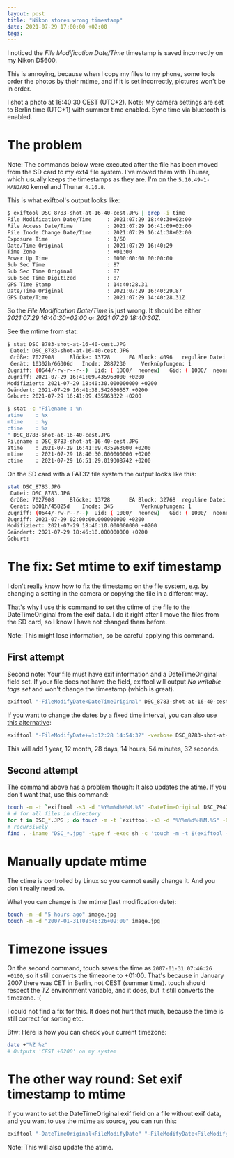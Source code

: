 ```yaml
---
layout: post
title: "Nikon stores wrong timestamp"
date: 2021-07-29 17:00:00 +02:00
tags:
---
```


I noticed the *File Modification Date/Time* timestamp is saved incorrectly
on my Nikon D5600.

This is annoying, because when I copy my files to my phone, some tools order the
photos by their mtime, and if it is set incorrectly, pictures won't be in order.

I shot a photo at 16:40:30 CEST (UTC+2).
Note: My camera settings are set to Berlin time (UTC+1) with summer time enabled.
Sync time via bluetooth is enabled.

# The problem

Note: The commands below were executed after the file has been moved from the SD card to my ext4 file system.
I've moved them with Thunar, which usually keeps the timestamps as they are.
I'm on the `5.10.49-1-MANJARO` kernel and Thunar `4.16.8`.

This is what exiftool's output looks like:

```bash
$ exiftool DSC_8783-shot-at-16-40-cest.JPG | grep -i time
File Modification Date/Time     : 2021:07:29 18:40:30+02:00
File Access Date/Time           : 2021:07:29 16:41:09+02:00
File Inode Change Date/Time     : 2021:07:29 16:41:38+02:00
Exposure Time                   : 1/60
Date/Time Original              : 2021:07:29 16:40:29
Time Zone                       : +01:00
Power Up Time                   : 0000:00:00 00:00:00
Sub Sec Time                    : 87
Sub Sec Time Original           : 87
Sub Sec Time Digitized          : 87
GPS Time Stamp                  : 14:40:28.31
Date/Time Original              : 2021:07:29 16:40:29.87
GPS Date/Time                   : 2021:07:29 14:40:28.31Z
```

So the *File Modification Date/Time* is just wrong.
It should be either *2021:07:29 16:40:30+02:00* or
*2021:07:29 18:40:30Z*.

See the mtime from stat:

```bash
$ stat DSC_8783-shot-at-16-40-cest.JPG 
 Datei: DSC_8783-shot-at-16-40-cest.JPG
 Größe: 7027908   	Blöcke: 13728      EA Block: 4096   reguläre Datei
 Gerät: 10302h/66306d	Inode: 2887230     Verknüpfungen: 1
Zugriff: (0644/-rw-r--r--)  Uid: ( 1000/  neonew)   Gid: ( 1000/  neonew)
Zugriff: 2021-07-29 16:41:09.435963000 +0200
Modifiziert: 2021-07-29 18:40:30.000000000 +0200
Geändert: 2021-07-29 16:41:38.542630557 +0200
Geburt: 2021-07-29 16:41:09.435963322 +0200

$ stat -c "Filename : %n
atime    : %x
mtime    : %y
ctime    : %z
" DSC_8783-shot-at-16-40-cest.JPG 
Filename : DSC_8783-shot-at-16-40-cest.JPG
atime    : 2021-07-29 16:41:09.435963000 +0200
mtime    : 2021-07-29 18:40:30.000000000 +0200
ctime    : 2021-07-29 16:51:29.019308742 +0200
```

On the SD card with a FAT32 file system the output looks like this:

```bash
stat DSC_8783.JPG 
 Datei: DSC_8783.JPG
 Größe: 7027908   	Blöcke: 13728      EA Block: 32768  reguläre Datei
 Gerät: b301h/45825d	Inode: 345         Verknüpfungen: 1
Zugriff: (0644/-rw-r--r--)  Uid: ( 1000/  neonew)   Gid: ( 1000/  neonew)
Zugriff: 2021-07-29 02:00:00.000000000 +0200
Modifiziert: 2021-07-29 18:46:10.000000000 +0200
Geändert: 2021-07-29 18:46:10.000000000 +0200
Geburt: -
```

# The fix: Set mtime to exif timestamp

I don't really know how to fix the timestamp on the file system,
e.g. by changing a setting in the camera or copying the file in a
different way.

That's why I use this command to set the ctime of the file to the
DateTimeOriginal from the exif data.
I do it right after I move the files from the SD card, so I know I have
not changed them before.

Note: This might lose information, so be careful applying this command.  

## First attempt

Second note: Your file must have exif information and a DateTimeOriginal field set.
If your file does not have the field, exiftool will output *No writable tags set*
and won't change the timestamp (which is great).

```bash
exiftool "-FileModifyDate<DateTimeOriginal" DSC_8783-shot-at-16-40-cest.JPG
```

If you want to change the dates by a fixed time interval, you can also use
[this alternative](https://photo.stackexchange.com/questions/7919/how-to-shift-exif-date-time-created-by-time-in-days-hours-minutes):

```bash
exiftool "-FileModifyDate+=1:12:28 14:54:32" -verbose DSC_8783-shot-at-16-40-cest.JPG
```

This will add 1 year, 12 month, 28 days, 14 hours, 54 minutes, 32 seconds.

## Second attempt

The command above has a problem though: It also updates the atime.
If you don't want that, use this command:

```bash
touch -m -t `exiftool -s3 -d "%Y%m%d%H%M.%S" -DateTimeOriginal DSC_7947.JPG` DSC_7947.JPG
# # for all files in directory
for f in DSC_*.JPG ; do touch -m -t `exiftool -s3 -d "%Y%m%d%H%M.%S" -DateTimeOriginal "$f"` "$f" ; done
# recursively
find . -iname "DSC_*.jpg" -type f -exec sh -c 'touch -m -t $(exiftool -s3 -d "%Y%m%d%H%M.%S" -DateTimeOriginal "$1") "$1"' sh {} \;
```

# Manually update mtime 

The ctime is controlled by Linux so you cannot easily change it.
And you don't really need to.

What you can change is the mtime (last modification date):

```bash
touch -m -d "5 hours ago" image.jpg
touch -m -d "2007-01-31T08:46:26+02:00" image.jpg
```

# Timezone issues

On the second command, touch saves the time as `2007-01-31 07:46:26 +0100`,
so it still converts the timezone to +01:00.
That's because in January 2007 there was CET in Berlin, not CEST (summer time).
touch should respect the *TZ* environment variable, and it does, but it
still converts the timezone. :(

I could not find a fix for this. It does not hurt that much, because the time
is still correct for sorting etc.

Btw: Here is how you can check your current timezone:

```bash
date +"%Z %z"
# Outputs 'CEST +0200' on my system
```

# The other way round: Set exif timestamp to mtime

If you want to set the DateTimeOriginal exif field on a file without exif data,
and you want to use the mtime as source, you can run this:

```bash
exiftool "-DateTimeOriginal<FileModifyDate" "-FileModifyDate<FileModifyDate" no-exif.jpg
```

Note: This will also update the atime.
